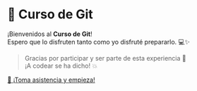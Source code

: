 # 🎉 Curso de Git

¡Bienvenidos al **Curso de Git**!  
Espero que lo disfruten tanto como yo disfruté prepararlo. 💻✨

> Gracias por participar y ser parte de esta experiencia 🥳  
¡A codear se ha dicho! 💥

[🚀 ¡Toma asistencia y empieza!](Asistencia//asistencia.md)
